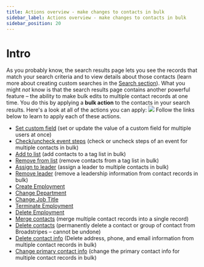 ```yaml
---
title: Actions overview - make changes to contacts in bulk
sidebar_label: Actions overview - make changes to contacts in bulk
sidebar_position: 20
---
```


# Intro
As you probably know, the search results page lets you see the records that match your search criteria and to view details about those contacts (learn more about creating custom searches in the [Search section](../search/index.md)).
What you might _not_ know is that the search results page contains another powerful feature – the ability to make bulk edits to multiple contact records at one time. You do this by applying a **bulk action** to the contacts in your search results.
Here's a look at all of the actions you can apply:
![](/img/viewing-search-results-and-edit/BulkActionsMenuComplete2025.png)
Follow the links below to learn to apply each of these actions.

- [Set custom field](../viewing-search-results-and-edit/set-update-custom-field.md) (set or update the value of a custom field for multiple users at once)
- [Check/uncheck event steps](../viewing-search-results-and-edit/assign-event-steps.md) (check or uncheck steps of an event for multiple contacts in bulk)
- [Add to list](../viewing-search-results-and-edit/list.md) (add contacts to a tag list in bulk)
- [Remove from list](../viewing-search-results-and-edit/list.md) (remove contacts from a tag list in bulk)
- [Assign to leader](../viewing-search-results-and-edit/assign-leader-remove-leader.md) (assign a leader to multiple contacts in bulk)
- [Remove leader](../viewing-search-results-and-edit/assign-leader-remove-leader.md) (remove a leadership information from contact records in bulk)
- [Create Employment](../viewing-search-results-and-edit/employment-department-job-title-create-change-terminate-delete.md)
- [Change Department](../viewing-search-results-and-edit/employment-department-job-title-create-change-terminate-delete.md)
- [Change Job Title](../viewing-search-results-and-edit/employment-department-job-title-create-change-terminate-delete.md)
- [Terminate Employment](../viewing-search-results-and-edit/employment-department-job-title-create-change-terminate-delete.md)
- [Delete Employment](../viewing-search-results-and-edit/employment-department-job-title-create-change-terminate-delete.md)
- [Merge contacts](../viewing-search-results-and-edit/merge-contacts.md) (merge multiple contact records into a single record)
- [Delete contacts](../viewing-search-results-and-edit/delete-contacts.md) (permanently delete a contact or group of contact from Broadstripes – cannot be undone)
- [Delete contact info](../viewing-search-results-and-edit/delete-contact-info.md) (Delete address, phone, and email information from multiple contact records in bulk)
- [Change primary contact info](../viewing-search-results-and-edit/change-primary-contact-info.md) (change the primary contact info for multiple contact records in bulk)